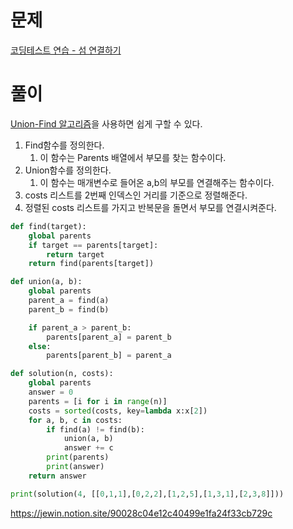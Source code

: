 # 문제

[코딩테스트 연습 - 섬 연결하기](https://programmers.co.kr/learn/courses/30/lessons/42861)

# 풀이

[Union-Find 알고리즘](https://www.notion.so/Kruskal-Algorithm-9ad2417d4d98422db332bd62650ed50b)을 사용하면 쉽게 구할 수 있다. 

1. Find함수를 정의한다.
    1. 이 함수는 Parents  배열에서 부모를 찾는 함수이다.
2. Union함수를 정의한다.
    1. 이 함수는 매개변수로 들어온 a,b의 부모를 연결해주는 함수이다.
3. costs 리스트를 2번째 인덱스인 거리를 기준으로 정렬해준다.
4. 정렬된 costs 리스트를 가지고 반복문을 돌면서 부모를 연결시켜준다.

```python
def find(target):
    global parents
    if target == parents[target]:
        return target
    return find(parents[target])

def union(a, b):
    global parents
    parent_a = find(a)
    parent_b = find(b)

    if parent_a > parent_b:
        parents[parent_a] = parent_b
    else:
        parents[parent_b] = parent_a

def solution(n, costs):
    global parents
    answer = 0
    parents = [i for i in range(n)]
    costs = sorted(costs, key=lambda x:x[2])
    for a, b, c in costs:
        if find(a) != find(b):
            union(a, b)
            answer += c
        print(parents)
        print(answer)
    return answer

print(solution(4, [[0,1,1],[0,2,2],[1,2,5],[1,3,1],[2,3,8]]))
```

https://jewin.notion.site/90028c04e12c40499e1fa24f33cb729c

